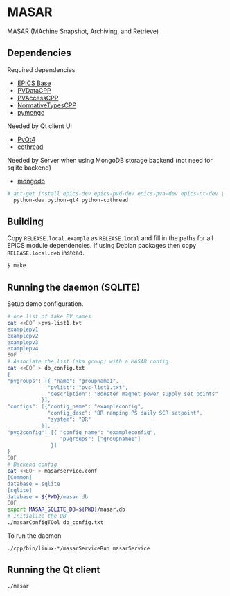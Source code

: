 MASAR
=====

MASAR (MAchine Snapshot, Archiving, and Retrieve)

Dependencies
------------

Required dependencies

* [EPICS Base](http://www.aps.anl.gov/epics/)
* [PVDataCPP](http://epics-pvdata.sourceforge.net/)
* [PVAccessCPP](http://epics-pvdata.sourceforge.net/)
* [NormativeTypesCPP](http://epics-pvdata.sourceforge.net/)
* [pymongo](http://api.mongodb.org/python/)

Needed by Qt client UI

* [PyQt4](http://www.riverbankcomputing.co.uk/software/pyqt/)
* [cothread](http://controls.diamond.ac.uk/downloads/python/cothread/)

Needed by Server when using MongoDB storage backend
(not need for sqlite backend)

* [mongodb](http://www.mongodb.org)

```sh
# apt-get install epics-dev epics-pvd-dev epics-pva-dev epics-nt-dev \
  python-dev python-qt4 python-cothread
```

Building
--------

Copy ```RELEASE.local.example``` as ```RELEASE.local```
and fill in the paths for all EPICS module dependencies.
If using Debian packages then copy ```RELEASE.local.deb```
instead.

```sh
$ make
```

Running the daemon (SQLITE)
---------------------------

Setup demo configuration.

```sh
# one list of fake PV names
cat <<EOF >pvs-list1.txt
examplepv1
examplepv2
examplepv3
examplepv4
EOF
# Associate the list (aka group) with a MASAR config
cat <<EOF > db_config.txt
{
"pvgroups": [{ "name": "groupname1",
             "pvlist": "pvs-list1.txt",
             "description": "Booster magnet power supply set points"
           }],
"configs": [{"config_name": "exampleconfig",
             "config_desc": "BR ramping PS daily SCR setpoint",
             "system": "BR"
           }],
"pvg2config": [{ "config_name": "exampleconfig",
                 "pvgroups": ["groupname1"]
              }]
}
EOF
# Backend config
cat <<EOF > masarservice.conf
[Common]
database = sqlite
[sqlite]
database = ${PWD}/masar.db
EOF
export MASAR_SQLITE_DB=${PWD}/masar.db
# Initialize the DB
./masarConfigTOol db_config.txt
```

To run the daemon

```sh
./cpp/bin/linux-*/masarServiceRun masarService
```

Running the Qt client
---------------------

```sh
./masar
```
